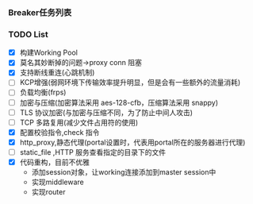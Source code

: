 ### Breaker任务列表


### TODO List
- [x] 构建Working Pool
- [x] 莫名其妙断掉的问题->proxy conn 阻塞
- [x] 支持断线重连(心跳机制)
- [ ] KCP增强(弱网环境下传输效率提升明显，但是会有一些额外的流量消耗)
- [ ] 负载均衡(frps)
- [ ] 加密与压缩(加密算法采用 aes-128-cfb，压缩算法采用 snappy)
- [ ] TLS 协议加密(与加密与压缩不同，为了防止中间人攻击)
- [ ] TCP 多路复用(减少文件占用符的使用)
- [x] 配置校验指令,check 指令
- [x] http_proxy,静态代理(portal设置时，代表用portal所在的服务器进行代理)
- [ ] static_file ,HTTP 服务查看指定的目录下的文件
- [x] 代码重构，目前不优雅
  * 添加session对象，让working连接添加到master session中
  * 实现middleware
  * 实现router
